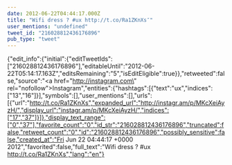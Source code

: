 ```yaml
---
date: 2012-06-22T04:44:17.000Z
title: "Wifi dress ? #ux http://t.co/Ra1ZKnXs″"
user_mentions: "undefined"
tweet_id: "216028812436176896"
pub_type: "tweet"
---
```

{"edit_info":{"initial":{"editTweetIds":["216028812436176896"],"editableUntil":"2012-06-22T05:14:17.163Z","editsRemaining":"5","isEditEligible":true}},"retweeted":false,"source":"<a href=\"http://instagram.com\" rel=\"nofollow\">Instagram</a>","entities":{"hashtags":[{"text":"ux","indices":["13","16"]}],"symbols":[],"user_mentions":[],"urls":[{"url":"http://t.co/Ra1ZKnXs","expanded_url":"http://instagr.am/p/MKcXeiAyzH/","display_url":"instagr.am/p/MKcXeiAyzH/","indices":["17","37"]}]},"display_text_range":["0","37"],"favorite_count":"0","id_str":"216028812436176896","truncated":false,"retweet_count":"0","id":"216028812436176896","possibly_sensitive":false,"created_at":"Fri Jun 22 04:44:17 +0000 2012","favorited":false,"full_text":"Wifi dress ? #ux http://t.co/Ra1ZKnXs","lang":"en"}
